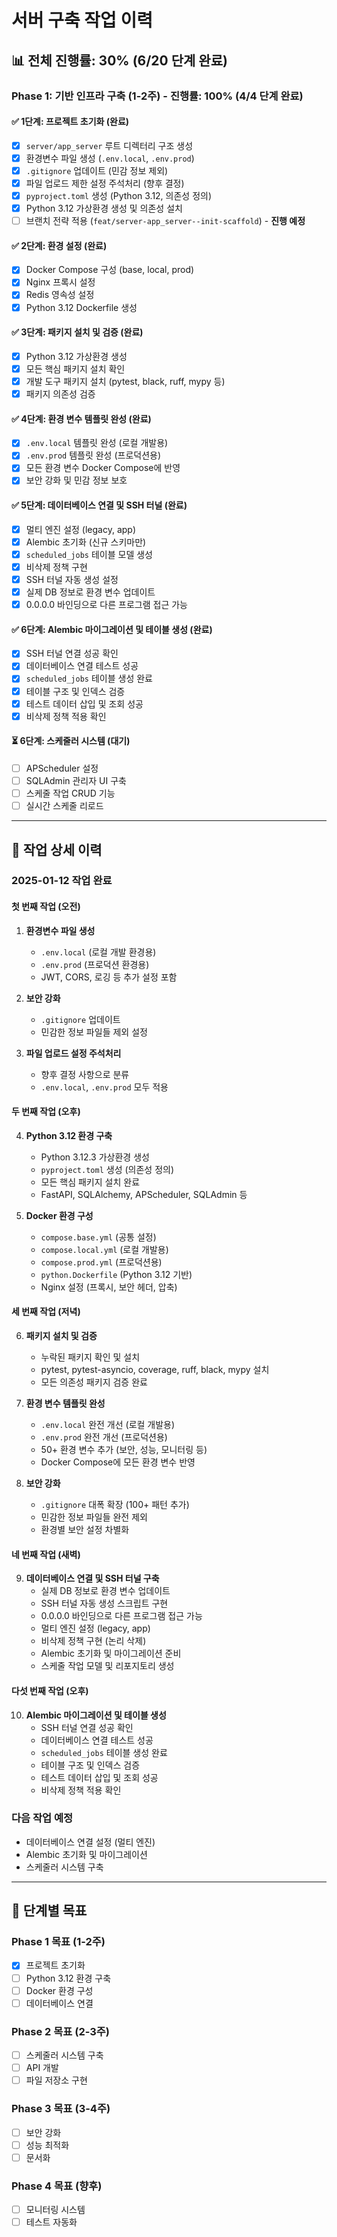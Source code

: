 # 서버 구축 작업 이력

## 📊 전체 진행률: 30% (6/20 단계 완료)

### Phase 1: 기반 인프라 구축 (1-2주) - 진행률: 100% (4/4 단계 완료)

#### ✅ 1단계: 프로젝트 초기화 (완료)
- [x] `server/app_server` 루트 디렉터리 구조 생성
- [x] 환경변수 파일 생성 (`.env.local`, `.env.prod`)
- [x] `.gitignore` 업데이트 (민감 정보 제외)
- [x] 파일 업로드 제한 설정 주석처리 (향후 결정)
- [x] `pyproject.toml` 생성 (Python 3.12, 의존성 정의)
- [x] Python 3.12 가상환경 생성 및 의존성 설치
- [ ] 브랜치 전략 적용 (`feat/server-app_server--init-scaffold`) - **진행 예정**

#### ✅ 2단계: 환경 설정 (완료)
- [x] Docker Compose 구성 (base, local, prod)
- [x] Nginx 프록시 설정
- [x] Redis 영속성 설정
- [x] Python 3.12 Dockerfile 생성

#### ✅ 3단계: 패키지 설치 및 검증 (완료)
- [x] Python 3.12 가상환경 생성
- [x] 모든 핵심 패키지 설치 확인
- [x] 개발 도구 패키지 설치 (pytest, black, ruff, mypy 등)
- [x] 패키지 의존성 검증

#### ✅ 4단계: 환경 변수 템플릿 완성 (완료)
- [x] `.env.local` 템플릿 완성 (로컬 개발용)
- [x] `.env.prod` 템플릿 완성 (프로덕션용)
- [x] 모든 환경 변수 Docker Compose에 반영
- [x] 보안 강화 및 민감 정보 보호

#### ✅ 5단계: 데이터베이스 연결 및 SSH 터널 (완료)
- [x] 멀티 엔진 설정 (legacy, app)
- [x] Alembic 초기화 (신규 스키마만)
- [x] `scheduled_jobs` 테이블 모델 생성
- [x] 비삭제 정책 구현
- [x] SSH 터널 자동 생성 설정
- [x] 실제 DB 정보로 환경 변수 업데이트
- [x] 0.0.0.0 바인딩으로 다른 프로그램 접근 가능

#### ✅ 6단계: Alembic 마이그레이션 및 테이블 생성 (완료)
- [x] SSH 터널 연결 성공 확인
- [x] 데이터베이스 연결 테스트 성공
- [x] `scheduled_jobs` 테이블 생성 완료
- [x] 테이블 구조 및 인덱스 검증
- [x] 테스트 데이터 삽입 및 조회 성공
- [x] 비삭제 정책 적용 확인

#### ⏳ 6단계: 스케줄러 시스템 (대기)
- [ ] APScheduler 설정
- [ ] SQLAdmin 관리자 UI 구축
- [ ] 스케줄 작업 CRUD 기능
- [ ] 실시간 스케줄 리로드

---

## 📝 작업 상세 이력

### 2025-01-12 작업 완료

#### 첫 번째 작업 (오전)
1. **환경변수 파일 생성**
   - `.env.local` (로컬 개발 환경용)
   - `.env.prod` (프로덕션 환경용)
   - JWT, CORS, 로깅 등 추가 설정 포함

2. **보안 강화**
   - `.gitignore` 업데이트
   - 민감한 정보 파일들 제외 설정

3. **파일 업로드 설정 주석처리**
   - 향후 결정 사항으로 분류
   - `.env.local`, `.env.prod` 모두 적용

#### 두 번째 작업 (오후)
4. **Python 3.12 환경 구축**
   - Python 3.12.3 가상환경 생성
   - `pyproject.toml` 생성 (의존성 정의)
   - 모든 핵심 패키지 설치 완료
   - FastAPI, SQLAlchemy, APScheduler, SQLAdmin 등

5. **Docker 환경 구성**
   - `compose.base.yml` (공통 설정)
   - `compose.local.yml` (로컬 개발용)
   - `compose.prod.yml` (프로덕션용)
   - `python.Dockerfile` (Python 3.12 기반)
   - Nginx 설정 (프록시, 보안 헤더, 압축)

#### 세 번째 작업 (저녁)
6. **패키지 설치 및 검증**
   - 누락된 패키지 확인 및 설치
   - pytest, pytest-asyncio, coverage, ruff, black, mypy 설치
   - 모든 의존성 패키지 검증 완료

7. **환경 변수 템플릿 완성**
   - `.env.local` 완전 개선 (로컬 개발용)
   - `.env.prod` 완전 개선 (프로덕션용)
   - 50+ 환경 변수 추가 (보안, 성능, 모니터링 등)
   - Docker Compose에 모든 환경 변수 반영

8. **보안 강화**
   - `.gitignore` 대폭 확장 (100+ 패턴 추가)
   - 민감한 정보 파일들 완전 제외
   - 환경별 보안 설정 차별화

#### 네 번째 작업 (새벽)
9. **데이터베이스 연결 및 SSH 터널 구축**
   - 실제 DB 정보로 환경 변수 업데이트
   - SSH 터널 자동 생성 스크립트 구현
   - 0.0.0.0 바인딩으로 다른 프로그램 접근 가능
   - 멀티 엔진 설정 (legacy, app)
   - 비삭제 정책 구현 (논리 삭제)
   - Alembic 초기화 및 마이그레이션 준비
   - 스케줄 작업 모델 및 리포지토리 생성

#### 다섯 번째 작업 (오후)
10. **Alembic 마이그레이션 및 테이블 생성**
    - SSH 터널 연결 성공 확인
    - 데이터베이스 연결 테스트 성공
    - `scheduled_jobs` 테이블 생성 완료
    - 테이블 구조 및 인덱스 검증
    - 테스트 데이터 삽입 및 조회 성공
    - 비삭제 정책 적용 확인

### 다음 작업 예정
- 데이터베이스 연결 설정 (멀티 엔진)
- Alembic 초기화 및 마이그레이션
- 스케줄러 시스템 구축

---

## 🎯 단계별 목표

### Phase 1 목표 (1-2주)
- [x] 프로젝트 초기화
- [ ] Python 3.12 환경 구축
- [ ] Docker 환경 구성
- [ ] 데이터베이스 연결

### Phase 2 목표 (2-3주)
- [ ] 스케줄러 시스템 구축
- [ ] API 개발
- [ ] 파일 저장소 구현

### Phase 3 목표 (3-4주)
- [ ] 보안 강화
- [ ] 성능 최적화
- [ ] 문서화

### Phase 4 목표 (향후)
- [ ] 모니터링 시스템
- [ ] 테스트 자동화
